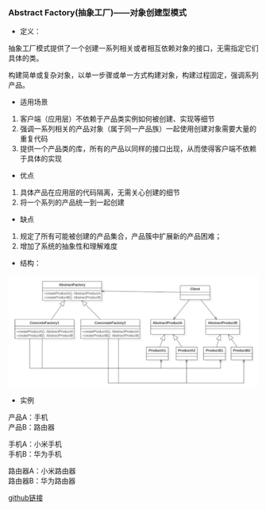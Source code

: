 ### Abstract Factory(抽象工厂)——对象创建型模式

+ 定义：

抽象工厂模式提供了一个创建一系列相关或者相互依赖对象的接口，无需指定它们具体的类。

构建简单或复杂对象，以单一步骤或单一方式构建对象，构建过程固定，强调系列产品。

+ 适用场景

1. 客户端（应用层）不依赖于产品类实例如何被创建、实现等细节
2. 强调一系列相关的产品对象（属于同一产品族）一起使用创建对象需要大量的重复代码
3. 提供一个产品类的库，所有的产品以同样的接口出现，从而使得客户端不依赖于具体的实现

+ 优点

1. 具体产品在应用层的代码隔离，无需关心创建的细节
2. 将一个系列的产品统一到一起创建

+ 缺点

1. 规定了所有可能被创建的产品集合，产品簇中扩展新的产品困难；
2. 增加了系统的抽象性和理解难度

+ 结构：

<img src="img/AbstractFactory.png" width=800 />

+ 实例

产品A：手机  
产品B：路由器  

手机A：小米手机  
手机B：华为手机

路由器A：小米路由器  
路由器B：华为路由器

[github链接](https://github.com/shiyangqin/Qinsy/tree/master/design_patterns/Abstract_Factory_Pattern)
